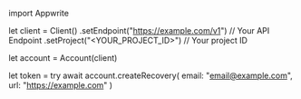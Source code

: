 import Appwrite

let client = Client()
    .setEndpoint("https://example.com/v1") // Your API Endpoint
    .setProject("<YOUR_PROJECT_ID>") // Your project ID

let account = Account(client)

let token = try await account.createRecovery(
    email: "email@example.com",
    url: "https://example.com"
)

